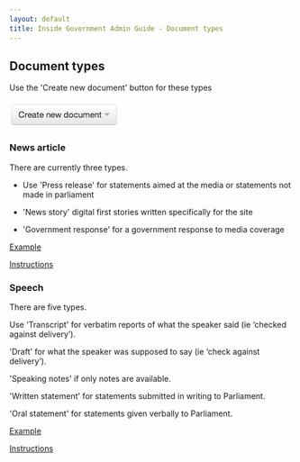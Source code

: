 ```yaml
---
layout: default
title: Inside Government Admin Guide - Document types
---
```


## Document types

Use the 'Create new document' button for these types

![Document types 1](document-types-1.png) 
   

### News article
   
There are currently three types.

* Use 'Press release' for statements aimed at the media or statements not made in parliament

* 'News story' digital first stories written specifically for the site

* 'Government response' for a government response to media coverage

[Example](https://www.gov.uk/government/news/royal-navy-destroyer-to-join-ballistic-defence-trial)

[Instructions](creating-a-new-doc.html)


### Speech
   
There are five types.

Use 'Transcript' for verbatim reports of what the speaker said (ie ‘checked against delivery’).

'Draft' for what the speaker was supposed to say (ie ‘check against delivery’).

'Speaking notes' if only notes are available.

'Written statement' for statements submitted in writing to Parliament.

'Oral statement' for statements given verbally to Parliament.

[Example](https://www.gov.uk/government/speeches/2012-uk-bus-awards-lunch-speech)

[Instructions](creating-a-new-doc.html)